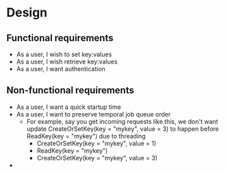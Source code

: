 ﻿
# Design
## Functional requirements
- As a user, I wish to set key:values
- As a user, I wish retrieve key:values
- As a user, I want authentication

## Non-functional requirements
- As a user, I want a quick startup time
- As a user, I want to preserve temporal job queue order
	- For example, say you get incoming requests like this, we don't want update 
	  CreateOrSetKey(key = "mykey", value = 3) to happen before ReadKey(key = "mykey") due to threading
		- CreateOrSetKey(key = "mykey", value = 1)
		- ReadKey(key = "mykey")
		- CreateOrSetKey(key = "mykey", value = 3)
- 